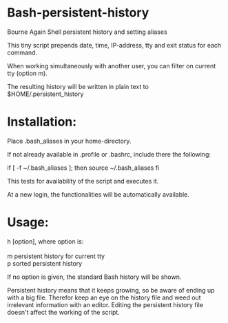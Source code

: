 # Bash-persistent-history

Bourne Again Shell persistent history and setting aliases

This tiny script prepends date, time, IP-address, tty and exit status for each command.

When working simultaneously with another user, you can filter on current tty (option m).

The resulting history will be written in plain text to $HOME/.persistent_history

# Installation:<br>

Place .bash_aliases in your home-directory.

If not already available in .profile or .bashrc, include there the following:

if [ -f ~/.bash_aliases ]; then
    source ~/.bash_aliases
fi

This tests for availability of the script and executes it.

At a new login, the functionalities will be automatically available.

# Usage:<br>

h [option], where option is:<br><br>
m persistent history for current tty<br>
p sorted persistent history

If no option is given, the standard Bash history will be shown.

Persistent history means that it keeps growing, so be aware of ending up with a big file.
Therefor keep an eye on the history file and weed out irrelevant information with an editor.
Editing the persistent history file doesn't affect the working of the script.
